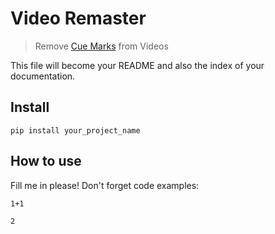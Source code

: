 # Video Remaster
> Remove <a href='https://en.wikipedia.org/wiki/Cue_mark'>Cue Marks</a> from Videos


This file will become your README and also the index of your documentation.

## Install

`pip install your_project_name`

## How to use

Fill me in please! Don't forget code examples:

```
1+1
```




    2


